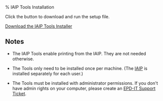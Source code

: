 % IAIP Tools Installation

Click the button to download and run the setup file.

[Download the 
IAIP Tools Installer](setup.exe)

## Notes

* The IAIP Tools enable printing from the IAIP. They are not needed otherwise.

* The Tools only need to be installed once per machine. (The [IAIP](../) is installed separately for each user.) 

* The Tools must be installed with administrator permissions. If you don't have admin rights on your computer, please create an [EPD-IT Support Ticket](https://gaepd.zendesk.com/hc/en-us/requests/new).
